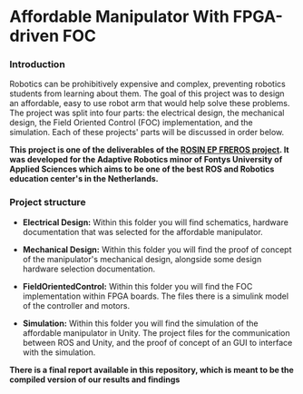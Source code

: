 # Affordable Manipulator With FPGA-driven FOC 


### Introduction 

Robotics can be prohibitively expensive and complex, preventing robotics students from learning about them. The goal of this project was to design an affordable, easy to use robot arm that would help solve these problems. The project was split into four parts: the electrical design, the mechanical design, the Field Oriented Control (FOC) implementation, and the simulation. Each of these projects' parts will be discussed in order below.


**This project is one of the deliverables of the [ROSIN EP FREROS project](https://www.rosin-project.eu/ftp/freros). It was developed for the Adaptive Robotics minor of Fontys University of Applied Sciences which aims to be one of the best ROS and Robotics education center's in the Netherlands.**

### Project structure

- **Electrical Design:** Within this folder you will find schematics, hardware documentation that was selected for the affordable manipulator.

- **Mechanical Design:** Within this folder you will find the proof of concept of the manipulator's mechanical design, alongside some design hardware selection documentation.


- **FieldOrientedControl:** Within this folder you will find the FOC implementation within FPGA boards. The files there is a simulink model of the controller and motors.

- **Simulation:** Within this folder you will find the simulation of the affordable manipulator in Unity. The project files for the communication between ROS and Unity, and the proof of concept of an GUI to interface with the simulation. 

**There is a final report available in this repository, which is meant to be the compiled version of our results and findings**
